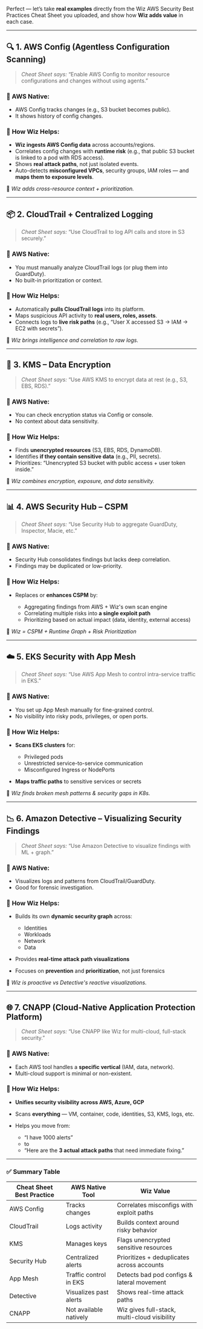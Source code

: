 Perfect — let’s take **real examples** directly from the Wiz AWS Security Best Practices Cheat Sheet you uploaded, and show how **Wiz adds value** in each case.

---

## 🔍 1. **AWS Config (Agentless Configuration Scanning)**

> *Cheat Sheet says:* “Enable AWS Config to monitor resource configurations and changes without using agents.”

### 🔧 AWS Native:

* AWS Config tracks changes (e.g., S3 bucket becomes public).
* It shows history of config changes.

### 🔐 **How Wiz Helps:**

* **Wiz ingests AWS Config data** across accounts/regions.
* Correlates config changes with **runtime risk** (e.g., that public S3 bucket is linked to a pod with RDS access).
* Shows **real attack paths**, not just isolated events.
* Auto-detects **misconfigured VPCs**, security groups, IAM roles — and **maps them to exposure levels**.

🧠 *Wiz adds cross-resource context + prioritization.*

---

## 📦 2. **CloudTrail + Centralized Logging**

> *Cheat Sheet says:* “Use CloudTrail to log API calls and store in S3 securely.”

### 🔧 AWS Native:

* You must manually analyze CloudTrail logs (or plug them into GuardDuty).
* No built-in prioritization or context.

### 🔐 **How Wiz Helps:**

* Automatically **pulls CloudTrail logs** into its platform.
* Maps suspicious API activity to **real users, roles, assets**.
* Connects logs to **live risk paths** (e.g., “User X accessed S3 → IAM → EC2 with secrets”).

🧠 *Wiz brings intelligence and correlation to raw logs.*

---

## 🔐 3. **KMS – Data Encryption**

> *Cheat Sheet says:* “Use AWS KMS to encrypt data at rest (e.g., S3, EBS, RDS).”

### 🔧 AWS Native:

* You can check encryption status via Config or console.
* No context about data sensitivity.

### 🔐 **How Wiz Helps:**

* Finds **unencrypted resources** (S3, EBS, RDS, DynamoDB).
* Identifies **if they contain sensitive data** (e.g., PII, secrets).
* Prioritizes: “Unencrypted S3 bucket with public access + user token inside.”

🧠 *Wiz combines encryption, exposure, and data sensitivity.*

---

## 📊 4. **AWS Security Hub – CSPM**

> *Cheat Sheet says:* “Use Security Hub to aggregate GuardDuty, Inspector, Macie, etc.”

### 🔧 AWS Native:

* Security Hub consolidates findings but lacks deep correlation.
* Findings may be duplicated or low-priority.

### 🔐 **How Wiz Helps:**

* Replaces or **enhances CSPM** by:

  * Aggregating findings from AWS + Wiz's own scan engine
  * Correlating multiple risks into **a single exploit path**
  * Prioritizing based on actual impact (data, identity, external access)

🧠 *Wiz = CSPM + Runtime Graph + Risk Prioritization*

---

## ☁️ 5. **EKS Security with App Mesh**

> *Cheat Sheet says:* “Use AWS App Mesh to control intra-service traffic in EKS.”

### 🔧 AWS Native:

* You set up App Mesh manually for fine-grained control.
* No visibility into risky pods, privileges, or open ports.

### 🔐 **How Wiz Helps:**

* **Scans EKS clusters** for:

  * Privileged pods
  * Unrestricted service-to-service communication
  * Misconfigured Ingress or NodePorts
* **Maps traffic paths** to sensitive services or secrets

🧠 *Wiz finds broken mesh patterns & security gaps in K8s.*

---

## 📉 6. **Amazon Detective – Visualizing Security Findings**

> *Cheat Sheet says:* “Use Amazon Detective to visualize findings with ML + graph.”

### 🔧 AWS Native:

* Visualizes logs and patterns from CloudTrail/GuardDuty.
* Good for forensic investigation.

### 🔐 **How Wiz Helps:**

* Builds its own **dynamic security graph** across:

  * Identities
  * Workloads
  * Network
  * Data
* Provides **real-time attack path visualizations**
* Focuses on **prevention** and **prioritization**, not just forensics

🧠 *Wiz is proactive vs Detective's reactive visualizations.*

---

## 🌐 7. **CNAPP (Cloud-Native Application Protection Platform)**

> *Cheat Sheet says:* “Use CNAPP like Wiz for multi-cloud, full-stack security.”

### 🔧 AWS Native:

* Each AWS tool handles a **specific vertical** (IAM, data, network).
* Multi-cloud support is minimal or non-existent.

### 🔐 **How Wiz Helps:**

* **Unifies security visibility across AWS, Azure, GCP**
* Scans **everything** — VM, container, code, identities, S3, KMS, logs, etc.
* Helps you move from:

  * “I have 1000 alerts”
  * to
  * “Here are the **3 actual attack paths** that need immediate fixing.”

---

### ✅ Summary Table

| Cheat Sheet Best Practice | AWS Native Tool        | Wiz Value                                    |
| ------------------------- | ---------------------- | -------------------------------------------- |
| AWS Config                | Tracks changes         | Correlates misconfigs with exploit paths     |
| CloudTrail                | Logs activity          | Builds context around risky behavior         |
| KMS                       | Manages keys           | Flags unencrypted sensitive resources        |
| Security Hub              | Centralized alerts     | Prioritizes + deduplicates across accounts   |
| App Mesh                  | Traffic control in EKS | Detects bad pod configs & lateral movement   |
| Detective                 | Visualizes past alerts | Shows real-time attack paths                 |
| CNAPP                     | Not available natively | Wiz gives full-stack, multi-cloud visibility |

